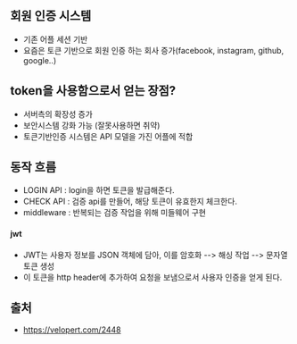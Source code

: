 ## 회원 인증 시스템
- 기존 어플 세션 기반
- 요즘은 토큰 기반으로 회원 인증 하는 회사 증가(facebook, instagram, github, google..)

## token을 사용함으로서 얻는 장점?
- 서버측의 확장성 증가
- 보안시스템 강화 가능 (잘못사용하면 취약)
- 토큰기반인증 시스템은 API 모델을 가진 어플에 적합

## 동작 흐름
- LOGIN API : login을 하면 토큰을 발급해준다. 
- CHECK API : 검증 api를 만들어, 해당 토큰이 유효한지 체크한다. 
- middleware : 반복되는 검증 작업을 위해 미들웨어 구현

#### jwt
- JWT는 사용자 정보를 JSON 객체에 담아, 이를 암호화 --> 해싱 작업 --> 문자열 토큰 생성 
- 이 토큰을 http header에 추가하여 요청을 보냄으로서 사용자 인증을 얻게 된다.  


## 출처 
- https://velopert.com/2448